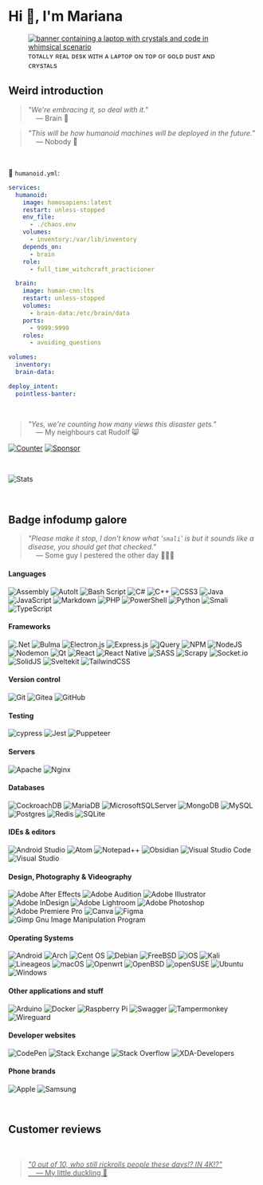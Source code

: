 # Hi 👋, I'm Mariana

<figure>
  <a href="#"><img alt="banner containing a laptop with crystals and code in whimsical scenario" src="https://github.com/user-attachments/assets/ef0dca47-a34c-4f77-9dcf-e2e5b382d330"></a>
  <figcaption>ᴛᴏᴛᴀʟʟʏ ʀᴇᴀʟ ᴅᴇsᴋ ᴡɪᴛʜ ᴀ ʟᴀᴘᴛᴏᴘ ᴏɴ ᴛᴏᴘ ᴏꜰ ɢᴏʟᴅ ᴅᴜsᴛ ᴀɴᴅ ᴄʀʏsᴛᴀʟs</figcaption>
</figure>

## Weird introduction

<blockquote style="line-height: 1.2;">
  <i>"We're embracing it, so deal with it."</i>
  <br>
  &nbsp;&nbsp;&nbsp;&nbsp;— Brain 🧠
</blockquote>

<blockquote style="line-height: 1.2;">
  <i>"This will be how humanoid machines will be deployed in the future."</i>
  <br>
  &nbsp;&nbsp;&nbsp;&nbsp;— Nobody 🤖
</blockquote>

<br>

📄 `humanoid.yml`:
```yaml
services:
  humanoid:
    image: homosapiens:latest
    restart: unless-stopped
    env_file:
      - ./chaos.env
    volumes:
      - inventory:/var/lib/inventory
    depends_on:
      - brain
    role:
      - full_time_witchcraft_practicioner

  brain:
    image: human-cnn:lts
    restart: unless-stopped
    volumes:
      - brain-data:/etc/brain/data
    ports:
      - 9999:9999
    roles:
      - avoiding_questions

volumes:
  inventory:
  brain-data:

deploy_intent:
  pointless-banter:
```
<br>

<blockquote style="line-height: 1.2;">
  <i>"Yes, we're counting how many views this disaster gets."</i>
  <br>
  &nbsp;&nbsp;&nbsp;&nbsp;— My neighbours cat Rudolf 😸
</blockquote>

[![Counter](https://komarev.com/ghpvc/?username=supermarsx&label=Disaster%20views&color=0e75b6&style=for-the-badge)](#)
[![Sponsor](https://img.shields.io/badge/sponsor-good%20stuff-%23D4639B.svg?style=for-the-badge&logo=githubsponsors&logoColor=white)](https://github.com/sponsors/supermarsx)

<br>

![Stats](https://github-readme-stats.vercel.app/api?username=supermarsx&show_icons=true&theme=dark&locale=en)

<br>

## Badge infodump galore

<blockquote style="line-height: 1.2;">
  <i>"Please make it stop, I don't know what '<code>smali</code>' is but it sounds like a disease, you should get that checked."</i>
  <br>
  &nbsp;&nbsp;&nbsp;&nbsp;— Some guy I pestered the other day 🧔🏽‍♂️
</blockquote>

#### Languages

![Assembly](https://img.shields.io/badge/assembly-%23101010.svg?style=for-the-badge&logoColor=white)
![AutoIt](https://img.shields.io/badge/autoit-%232D5073.svg?style=for-the-badge&logo=autoit&logoColor=white)
![Bash Script](https://img.shields.io/badge/bash_script-%23121011.svg?style=for-the-badge&logo=gnu-bash&logoColor=white)
![C#](https://img.shields.io/badge/c%23-%23239120.svg?style=for-the-badge&logo=csharp&logoColor=white)
![C++](https://img.shields.io/badge/c++-%2300599C.svg?style=for-the-badge&logo=c%2B%2B&logoColor=white)
![CSS3](https://img.shields.io/badge/css3-%231572B6.svg?style=for-the-badge&logo=css3&logoColor=white)
![Java](https://img.shields.io/badge/java-%23ED8B00.svg?style=for-the-badge&logo=openjdk&logoColor=white)
![JavaScript](https://img.shields.io/badge/javascript-%23323330.svg?style=for-the-badge&logo=javascript&logoColor=%23F7DF1E)
![Markdown](https://img.shields.io/badge/markdown-%23000000.svg?style=for-the-badge&logo=markdown&logoColor=white)
![PHP](https://img.shields.io/badge/php-%23777BB4.svg?style=for-the-badge&logo=php&logoColor=white)
![PowerShell](https://img.shields.io/badge/PowerShell-%235391FE.svg?style=for-the-badge&logo=powershell&logoColor=white)
![Python](https://img.shields.io/badge/python-3670A0?style=for-the-badge&logo=python&logoColor=ffdd54)
![Smali](https://img.shields.io/badge/smali-D21116?style=for-the-badge&logoColor=ffdd54)
![TypeScript](https://img.shields.io/badge/typescript-%23007ACC.svg?style=for-the-badge&logo=typescript&logoColor=white)

#### Frameworks

![.Net](https://img.shields.io/badge/.NET-5C2D91?style=for-the-badge&logo=.net&logoColor=white)
![Bulma](https://img.shields.io/badge/bulma-00D0B1?style=for-the-badge&logo=bulma&logoColor=white)
![Electron.js](https://img.shields.io/badge/Electron-191970?style=for-the-badge&logo=Electron&logoColor=white)
![Express.js](https://img.shields.io/badge/express.js-%23404d59.svg?style=for-the-badge&logo=express&logoColor=%2361DAFB)
![jQuery](https://img.shields.io/badge/jquery-%230769AD.svg?style=for-the-badge&logo=jquery&logoColor=white)
![NPM](https://img.shields.io/badge/NPM-%23CB3837.svg?style=for-the-badge&logo=npm&logoColor=white)
![NodeJS](https://img.shields.io/badge/node.js-6DA55F?style=for-the-badge&logo=node.js&logoColor=white)
![Nodemon](https://img.shields.io/badge/NODEMON-%23323330.svg?style=for-the-badge&logo=nodemon&logoColor=%BBDEAD)
![Qt](https://img.shields.io/badge/Qt-%23217346.svg?style=for-the-badge&logo=Qt&logoColor=white)
![React](https://img.shields.io/badge/react-%2320232a.svg?style=for-the-badge&logo=react&logoColor=%2361DAFB)
![React Native](https://img.shields.io/badge/react_native-%2320232a.svg?style=for-the-badge&logo=react&logoColor=%2361DAFB)
![SASS](https://img.shields.io/badge/SASS-hotpink.svg?style=for-the-badge&logo=SASS&logoColor=white)
![Scrapy](https://img.shields.io/badge/scrapy-%2360a839.svg?style=for-the-badge&logo=scrapy&logoColor=d1d2d3)
![Socket.io](https://img.shields.io/badge/Socket.io-black?style=for-the-badge&logo=socket.io&badgeColor=010101)
![SolidJS](https://img.shields.io/badge/SolidJS-2c4f7c?style=for-the-badge&logo=solid&logoColor=c8c9cb)
![Sveltekit](https://img.shields.io/badge/sveltekit-%23f1413d.svg?style=for-the-badge&logo=svelte&logoColor=white)
![TailwindCSS](https://img.shields.io/badge/tailwindcss-%2338B2AC.svg?style=for-the-badge&logo=tailwind-css&logoColor=white)

#### Version control

![Git](https://img.shields.io/badge/git-%23F05033.svg?style=for-the-badge&logo=git&logoColor=white)
![Gitea](https://img.shields.io/badge/Gitea-34495E?style=for-the-badge&logo=gitea&logoColor=5D9425)
![GitHub](https://img.shields.io/badge/github-%23121011.svg?style=for-the-badge&logo=github&logoColor=white)

#### Testing

![cypress](https://img.shields.io/badge/-cypress-%23E5E5E5?style=for-the-badge&logo=cypress&logoColor=058a5e)
![Jest](https://img.shields.io/badge/-jest-%23C21325?style=for-the-badge&logo=jest&logoColor=white)
![Puppeteer](https://img.shields.io/badge/Puppeteer-white.svg?style=for-the-badge&logo=Puppeteer&logoColor=black)

#### Servers

![Apache](https://img.shields.io/badge/apache-%23D42029.svg?style=for-the-badge&logo=apache&logoColor=white)
![Nginx](https://img.shields.io/badge/nginx-%23009639.svg?style=for-the-badge&logo=nginx&logoColor=white)


#### Databases

![CockroachDB](https://img.shields.io/badge/Cockroach%20Labs-6933FF?style=for-the-badge&logo=Cockroach%20Labs&logoColor=white)
![MariaDB](https://img.shields.io/badge/MariaDB-003545?style=for-the-badge&logo=mariadb&logoColor=white)
![MicrosoftSQLServer](https://img.shields.io/badge/Microsoft%20SQL%20Server-CC2927?style=for-the-badge&logo=microsoft%20sql%20server&logoColor=white)
![MongoDB](https://img.shields.io/badge/MongoDB-%234ea94b.svg?style=for-the-badge&logo=mongodb&logoColor=white)
![MySQL](https://img.shields.io/badge/mysql-4479A1.svg?style=for-the-badge&logo=mysql&logoColor=white)
![Postgres](https://img.shields.io/badge/postgres-%23316192.svg?style=for-the-badge&logo=postgresql&logoColor=white)
![Redis](https://img.shields.io/badge/redis-%23DD0031.svg?style=for-the-badge&logo=redis&logoColor=white)
![SQLite](https://img.shields.io/badge/sqlite-%2307405e.svg?style=for-the-badge&logo=sqlite&logoColor=white)

#### IDEs & editors

![Android Studio](https://img.shields.io/badge/android%20studio-346ac1?style=for-the-badge&logo=android%20studio&logoColor=white)
![Atom](https://img.shields.io/badge/Atom-%2366595C.svg?style=for-the-badge&logo=atom&logoColor=white)
![Notepad++](https://img.shields.io/badge/Notepad++-90E59A.svg?style=for-the-badge&logo=notepad%2b%2b&logoColor=black)
![Obsidian](https://img.shields.io/badge/Obsidian-%23483699.svg?style=for-the-badge&logo=obsidian&logoColor=white)
![Visual Studio Code](https://img.shields.io/badge/Visual%20Studio%20Code-0078d7.svg?style=for-the-badge&logo=visual-studio-code&logoColor=white)
![Visual Studio](https://img.shields.io/badge/Visual%20Studio-5C2D91.svg?style=for-the-badge&logo=visual-studio&logoColor=white)

#### Design, Photography & Videography

![Adobe After Effects](https://img.shields.io/badge/Adobe%20After%20Effects-9999FF.svg?style=for-the-badge&logo=Adobe%20After%20Effects&logoColor=white)
![Adobe Audition](https://img.shields.io/badge/Adobe%20Audition-9999FF.svg?style=for-the-badge&logo=Adobe%20Audition&logoColor=white)
![Adobe Illustrator](https://img.shields.io/badge/adobe%20illustrator-%23FF9A00.svg?style=for-the-badge&logo=adobe%20illustrator&logoColor=white)
![Adobe InDesign](https://img.shields.io/badge/Adobe%20InDesign-49021F?style=for-the-badge&logo=adobeindesign&logoColor=white)
![Adobe Lightroom](https://img.shields.io/badge/Adobe%20Lightroom-31A8FF.svg?style=for-the-badge&logo=Adobe%20Lightroom&logoColor=white)
![Adobe Photoshop](https://img.shields.io/badge/adobe%20photoshop-%2331A8FF.svg?style=for-the-badge&logo=adobe%20photoshop&logoColor=white)
![Adobe Premiere Pro](https://img.shields.io/badge/Adobe%20Premiere%20Pro-9999FF.svg?style=for-the-badge&logo=Adobe%20Premiere%20Pro&logoColor=white)
![Canva](https://img.shields.io/badge/Canva-%2300C4CC.svg?style=for-the-badge&logo=Canva&logoColor=white)
![Figma](https://img.shields.io/badge/figma-%23F24E1E.svg?style=for-the-badge&logo=figma&logoColor=white)
![Gimp Gnu Image Manipulation Program](https://img.shields.io/badge/Gimp-657D8B?style=for-the-badge&logo=gimp&logoColor=FFFFFF)

#### Operating Systems

![Android](https://img.shields.io/badge/Android-3DDC84?style=for-the-badge&logo=android&logoColor=white)
![Arch](https://img.shields.io/badge/Arch%20Linux-1793D1?logo=arch-linux&logoColor=fff&style=for-the-badge)
![Cent OS](https://img.shields.io/badge/cent%20os-002260?style=for-the-badge&logo=centos&logoColor=F0F0F0)
![Debian](https://img.shields.io/badge/Debian-D70A53?style=for-the-badge&logo=debian&logoColor=white)
![FreeBSD](https://img.shields.io/badge/-FreeBSD-%23870000?style=for-the-badge&logo=freebsd&logoColor=white)
![iOS](https://img.shields.io/badge/iOS-000000?style=for-the-badge&logo=ios&logoColor=white)
![Kali](https://img.shields.io/badge/Kali-268BEE?style=for-the-badge&logo=kalilinux&logoColor=white)
![Lineageos](https://img.shields.io/badge/lineageos-167C80?style=for-the-badge&logo=lineageos&logoColor=white)
![macOS](https://img.shields.io/badge/mac%20os-000000?style=for-the-badge&logo=macos&logoColor=F0F0F0)
![Openwrt](https://img.shields.io/badge/OpenWRT-00B5E2?style=for-the-badge&logo=OpenWrt&logoColor=white)
![OpenBSD](https://img.shields.io/badge/-OpenBSD-%23FCC771?style=for-the-badge&logo=openbsd&logoColor=black)
![openSUSE](https://img.shields.io/badge/openSUSE-%2364B345?style=for-the-badge&logo=openSUSE&logoColor=white)
![Ubuntu](https://img.shields.io/badge/Ubuntu-E95420?style=for-the-badge&logo=ubuntu&logoColor=white)
![Windows](https://img.shields.io/badge/Windows-0078D6?style=for-the-badge&logo=windows&logoColor=white)

#### Other applications and stuff

![Arduino](https://img.shields.io/badge/-Arduino-00979D?style=for-the-badge&logo=Arduino&logoColor=white)
![Docker](https://img.shields.io/badge/docker-%230db7ed.svg?style=for-the-badge&logo=docker&logoColor=white)
![Raspberry Pi](https://img.shields.io/badge/-Raspberry_Pi-C51A4A?style=for-the-badge&logo=Raspberry-Pi)
![Swagger](https://img.shields.io/badge/-Swagger-%23Clojure?style=for-the-badge&logo=swagger&logoColor=white)
![Tampermonkey](https://img.shields.io/badge/tampermonkey-%2300485B.svg?style=for-the-badge&logo=tampermonkey&logoColor=white)
![Wireguard](https://img.shields.io/badge/wireguard-%2388171A.svg?style=for-the-badge&logo=wireguard&logoColor=white)

#### Developer websites

![CodePen](https://img.shields.io/badge/Codepen-000000?style=for-the-badge&logo=codepen&logoColor=white)
![Stack Exchange](https://img.shields.io/badge/StackExchange-%23ffffff.svg?style=for-the-badge&logo=StackExchange)
![Stack Overflow](https://img.shields.io/badge/-Stackoverflow-FE7A16?style=for-the-badge&logo=stack-overflow&logoColor=white)
![XDA-Developers](https://img.shields.io/badge/XDA--Developers-%23AC6E2F.svg?style=for-the-badge&logo=XDA-Developers&logoColor=white)


#### Phone brands

![Apple](https://img.shields.io/badge/Apple-%23000000.svg?style=for-the-badge&logo=apple&logoColor=white)
![Samsung](https://img.shields.io/badge/Samsung-%231428A0.svg?style=for-the-badge&logo=samsung&logoColor=white)

<br>

## Customer reviews

<br>

<a href="https://www.youtube.com/watch?v=dQw4w9WgXcQ">
  <blockquote>
    <i>"0 out of 10, who still rickrolls people these days!? IN 4K!?"</i>
    <br>
    &nbsp;&nbsp;&nbsp;&nbsp;— My little duckling 🦆
  </blockquote>
</a>
